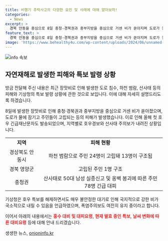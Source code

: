 ```yaml
---
title: 비행기 추락사고의 다양한 요인 및 사례에 대해 알아보자!
categories:
  - News
excerpt: >
  경북 안동을 중심으로 8일 충청·경북권과 중부지방을 중심으로 거센 비가 쏟아지며 도로가 물에 잠기고 고립된 주민들이 구조되는 등 호우 피해가 발생했다. 올해 들어 첫 호우 긴급재난문자도 발송된 가운데 이번 장맛비는 급작스럽게 내리다 멈추기를 반복하며 예측하기 까다로운 모습을 보이고 있다. 또한 충청권에서는 산사태로 50대 남성이 실종됐고, 충남에서도 산사태 및 옹벽 붕괴 위험에 따라 주민 78명이 긴급 대피했다. 기상청은 호우 특보를 해제하면서도 대기가 매우 불안정해 국지적으로 강한 비구름이 발달해 통과할 것으로 예상된다고 당부했다.
feature_text: >
  경북 안동을 중심으로 8일 충청·경북권과 중부지방을 중심으로 거센 비가 쏟아지며 도로가 물에 잠기고 고립된 주민들이 구조되는 등 호우 피해가 발생했다. 올해 들어 첫 호우 긴급재난문자도 발송된 가운데 이번 장맛비는 급작스럽게 내리다 멈추기를 반복하며 예측하기 까다로운 모습을 보이고 있다. 또한 충청권에서는 산사태로 50대 남성이 실종됐고, 충남에서도 산사태 및 옹벽 붕괴 위험에 따라 주민 78명이 긴급 대피했다. 기상청은 호우 특보를 해제하면서도 대기가 매우 불안정해 국지적으로 강한 비구름이 발달해 통과할 것으로 예상된다고 당부했다.
image: 'https://www.behealthy4u.com/wp-content/uploads/2024/06/unnamed-file.png'
---
```


<p><img src="https://www.behealthy4u.com/wp-content/uploads/2024/06/unnamed-file.png" alt="info 속보" /></p>

<h2 data-ke-size="size26">자연재해로 발생한 피해와 특보 발령 상황</h2>

<p>방금 전달해 주신 내용은 최근 장맛비로 인해 발생한 도로 침수, 하천 범람, 산사태 등의 피해와 기상청의 특보 발령 상황에 관한 것으로 보입니다. 이에 대해 자세히 설명드리도록 하겠습니다.</p>

<p data-ke-size="size16">8일에 발생한 장맛비로 인해 충청·경북권과 중부지방을 중심으로 거센 비가 쏟아졌으며, 도로가 물에 잠기고 주민들이 고립되는 등의 피해가 발생했습니다. 이로 인해 올해 첫 호우 긴급재난문자도 발송되었으며, 지역별로 호우경보와 산사태 주의보가 내려진 상황입니다.</p>

<table>
  <tr>
    <td style="text-align: center; height: 17px;"><b>지역</b></td>
    <td style="text-align: center; height: 17px;"><b>피해 현황</b></td>
  </tr>
  <tr>
    <td style="text-align: center; height: 17px;">경상북도 안동시</td>
    <td style="text-align: center; height: 17px;">하천 범람으로 주민 24명이 고립돼 13명이 구조됨</td>
  </tr>
  <tr>
    <td style="text-align: center; height: 17px;">경북 영양군</td>
    <td style="text-align: center; height: 17px;">고립된 주민 1명 구조</td>
  </tr>
  <tr>
    <td style="text-align: center; height: 17px;">충청권</td>
    <td style="text-align: center; height: 17px;">산사태로 50대 남성 실종신고 및 옹벽 붕괴에 따른 주민 78명 긴급 대피</td>
  </tr>
</table>

<p data-ke-size="size16">기상청은 호우 특보를 해제하면서도 매우 불안정한 대기로 인해 국지적으로 강한 비가 국소적으로 내릴 수 있음을 언급하였으며, 폭염주의보도 여전히 유지 중이라고 합니다.</p>

<p>이어서 아래의 내용에서는 <b><span style="color: #ee2323;">홍수 대비 및 대피요령</span></b>, <b><span style="color: #ee2323;">현재 발효 중인 특보</span></b>, <b><span style="color: #ee2323;">날씨 변화에 따른 대비요령</span></b> 등에 대해 안내 드리겠습니다.</p>
생생한 뉴스, <a href="https://onioninfo.kr" rel="dofollow">onioninfo.kr</a>


